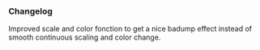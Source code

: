 ### Changelog

Improved scale and color fonction to get a nice badump effect instead of smooth continuous scaling and color change.
